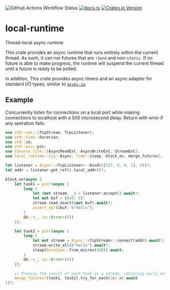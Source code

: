 ![GitHub Actions Workflow Status](https://img.shields.io/github/actions/workflow/status/YuhanLiin/local-runtime/ci.yml)
[![docs.rs](https://img.shields.io/docsrs/local-runtime)](https://docs.rs/local-runtime/latest/local-runtime)
[![Crates.io Version](https://img.shields.io/crates/v/local-runtime)](https://crates.io/crates/local-runtime)

# local-runtime

Thread-local async runtime

This crate provides an async runtime that runs entirely within the current thread. As such, it
can run futures that are `!Send` and non-`static`. If no future is able to make progress, the
runtime will suspend the current thread until a future is ready to be polled.

In addition, This crate provides async timers and an async adapter for standard
I/O types, similar to
[`async-io`](https://docs.rs/async-io/latest/async_io/index.html).

## Example

Concurrently listen for connections on a local port while making connections to localhost with
a 500 microsecond delay. Return with error if any operation fails.

```rust
use std::net::{TcpStream, TcpListener};
use std::time::Duration;
use std::io;
use std::pin::pin;
use futures_lite::{AsyncReadExt, AsyncWriteExt, StreamExt};
use local_runtime::{io::Async, time::sleep, block_on, merge_futures};

let listener = Async::<TcpListener>::bind(([127, 0, 0, 1], 0))?;
let addr = listener.get_ref().local_addr()?;

block_on(async {
    let task1 = pin!(async {
        loop {
            let (mut stream, _) = listener.accept().await?;
            let mut buf = [0u8; 5];
            stream.read_exact(&mut buf).await?;
            assert_eq!(&buf, b"hello");
        }
        Ok::<_, io::Error>(())
    });

    let task2 = pin!(async {
        loop {
            let mut stream = Async::<TcpStream>::connect(addr).await?;
            stream.write_all(b"hello").await?;
            sleep(Duration::from_micros(500)).await;
        }
        Ok::<_, io::Error>(())
    });

    // Process the result of each task as a stream, returning early on error
    merge_futures!(task1, task2).try_for_each(|x| x).await
})?;
```
